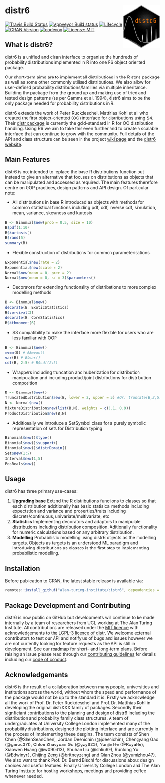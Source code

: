 # distr6 <img src="man/figures/logo.png" align="right" alt="" width="120" />

[![Travis Build Status](https://travis-ci.com/RaphaelS1/distr6.svg?branch=master)](https://travis-ci.com/RaphaelS1/distr6)
[![Appveyor Build status](https://ci.appveyor.com/api/projects/status/o68k5t4tn4wojj2f?svg=true)](https://ci.appveyor.com/project/RaphaelS1/distr6)
[![Lifecycle](https://img.shields.io/badge/lifecycle-maturing-blue.svg)](https://img.shields.io/badge/lifecycle-maturing-blue.svg)
[![CRAN Version](http://www.r-pkg.org/badges/version/distr6)](http://www.r-pkg.org/badges/version/distr6)
[![codecov](https://codecov.io/gh/RaphaelS1/distr6/branch/master/graph/badge.svg)](https://codecov.io/gh/RaphaelS1/distr6)
[![License: MIT](https://img.shields.io/badge/License-MIT-yellow.svg)](https://opensource.org/licenses/MIT)

## What is distr6?

distr6 is a unified and clean interface to organise the hundreds of probability distributions implemented in R into one R6 object oriented package.

Our short-term aims are to implement all distributions in the R stats package as well as some other commonly utilised distributions. We also allow for user-defined probability distributions/families via multiple inheritance. Building the package from the ground up and making use of tried and tested design patterns (as per Gamma et al. 1994), distr6 aims to be the only package needed for probability distributions in R.

distr6 extends the work of Peter Ruckdeschel, Matthias Kohl et al. who created the first object-oriented (OO) interface for distributions using S4. Their [distr package](http://distr.r-forge.r-project.org/) is currently the gold-standard in R for OO distribution handling. Using R6 we aim to take this even further and to create a scalable interface that can continue to grow with the community. Full details of the API and class structure can be seen in the project [wiki page](https://github.com/RaphaelS1/distr6/wiki) and the [distr6 website](https://RaphaelS1.github.io/distr6/).


## Main Features

distr6 is not intended to replace the base R distributions function but instead to give an alternative that focuses on distributions as objects that can be manipulated and accessed as required. The main features therefore centre on OOP practices, design patterns and API design. Of particular note:
* All distributions in base R introduced as objects with methods for common statistical functions including pdf, cdf, inverse cdf, simulation, mean, variance, skewness and kurtosis

````R
B <- Binomial$new(prob = 0.5, size = 10)
B$pdf(1:10)
B$kurtosis()
B$rand(5)
summary(B)
````

* Flexible construction of distributions for common parameterisations

````R
Exponential$new(rate = 2)
Exponential$new(scale = 2)
Normal$new(mean = 0, prec = 2)
Normal$new(mean = 0, sd = 3)$parameters()
````

* Decorators for extending functionality of distributions to more complex modelling methods

````R
B <- Binomial$new()
decorate(B, ExoticStatistics)
B$survival(2)
decorate(B, CoreStatistics)
B$kthmoment(6)
````

* S3 compatibility to make the interface more flexible for users who are less familiar with OOP

````R
B <- Binomial$new()
mean(B) # B$mean()
var(B) # B$var()
cdf(B, 2:5) # B$cdf(2:5)
````

* Wrappers including truncation and huberization for distribution manipulation and including product/joint distributions for distribution composition

````R
B <- Binomial$new()
TruncatedDistribution$new(B, lower = 2, upper = 5) #Or: truncate(B,2,5)
N <- Normal$new()
MixtureDistribution$new(list(B,N), weights = c(0.1, 0.9))
ProductDistribution$new(B,N)
````

* Additionally we introduce a SetSymbol class for a purely symbolic representation of sets for Distribution typing

````R
Binomial$new()$type()
Binomial$new()$support()
Binomial$new()$distrDomain()
Set$new(1:5)
Interval$new(1,5)
PosReals$new()
````


## Usage

distr6 has three primary use-cases:

1. **Upgrading base** Extend the R distributions functions to classes so that each distribution additionally has basic statisical methods including expectation and variance and properties/traits including discrete/continuous, univariate/multivariate, etc.
1. **Statistics** Implementing decorators and adaptors to manipulate distributions including distribution composition. Aditionally functionality for numeric calculations based on any arbitrary distribution.
1. **Modelling** Probabilistic modelling using distr6 objects as the modelling targets. Objects as targets is an understood ML paradigm and introducing distributions as classes is the first step to implementing probabilistic modelling.

## Installation

Before publication to CRAN, the latest stable release is available via:
````R
remotes::install_github("alan-turing-institute/distr6", dependencies = TRUE)
````


## Package Development and Contributing

distr6 is now public on GitHub but developments will continue to be made internally by a team of researchers from UCL working at The Alan Turing Institute. All contributions are released under the [MIT licence](https://opensource.org/licenses/MIT) with acknowledgements to the [LGPL-3 licence of distr](https://github.com/alan-turing-institute/distr6/blob/master/Licensing). We welcome external contributors to test our API and notify us of bugs and issues however we are not currently looking for feature requests as the API is still in development. See our [roadmap](https://alan-turing-institute.github.io/distr6/articles/roadmap.html) for short- and long-term plans. Before raising an issue please read through our [contributing guidelines](https://github.com/alan-turing-institute/distr6/blob/master/CONTRIBUTING.md) for details including our [code of conduct](https://github.com/alan-turing-institute/distr6/blob/master/CODE_OF_CONDUCT.md).

## Acknowledgements

distr6 is the result of a collaboration between many people, universities and institutions across the world, without whom the speed and performance of the package would not be up to the standard it is. Firstly we acknowledge all the work of Prof. Dr. Peter Ruckdeschel and Prof. Dr. Matthias Kohl in developing the original distrXXX family of packages. Secondly their signficiant contributions to the planning and design of distr6 including the distribution and probability family class structures. A team of undergraduates at University College London implemented many of the probability distributions, designed the plotting interface and are currently in the process of implementing these desgins. The team consists of Shen Chen (@ShenSeanChen), Jordan Deenichin (@jdeenichin), Chengyang Gao (@garoc371), Chloe Zhaoyuan Gu (@gzy823), Yunjie He (@RoyaHe), Xiaowen Huang (@w090613), Shuhan Liu (@shliu99), Runlong Yu (@Edwinyrl), Chijing Zeng (@britneyzeng) and Qian Zhou (@yumizhou47). We also want to thank Prof. Dr. Bernd Bischl for discussions about design choices and useful features. Finally University College London and The Alan Turing Institute for hosting workshops, meetings and providing coffee whenever needed.
